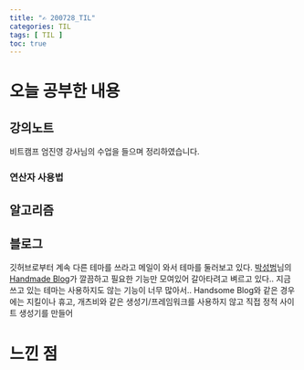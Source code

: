```yaml
---
title: "✍ 200728_TIL"
categories: TIL
tags: [ TIL ]
toc: true
---
```


# 오늘 공부한 내용

## 강의노트
비트캠프 엄진영 강사님의 수업을 들으며 정리하였습니다.



### 연산자 사용법



## 알고리즘



## 블로그

깃허브로부터 계속 다른 테마를 쓰라고 메일이 와서 테마를 둘러보고 있다. [박성범](https://parksb.github.io/)님의 [Handmade Blog](https://github.com/ParkSB/handmade-blog)가 깔끔하고 필요한 기능만 모여있어 갈아타려고 벼르고 있다.. 지금 쓰고 있는 테마는 사용하지도 않는 기능이 너무 많아서.. Handsome Blog와 같은 경우에는 지킬이나 휴고, 개츠비와 같은 생성기/프레임워크를 사용하지 않고 직접 정적 사이트 생성기를 만들어 



# 느낀 점

